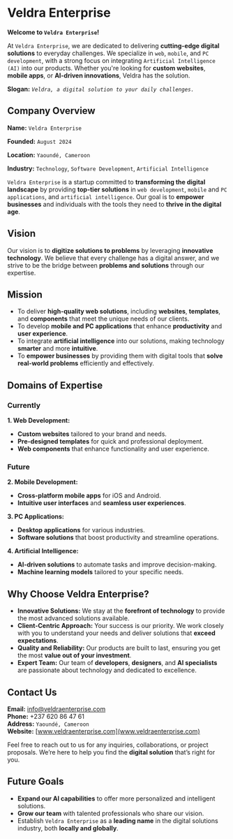 # Veldra Enterprise

**Welcome to `Veldra Enterprise`!**

At `Veldra Enterprise`, we are dedicated to delivering **cutting-edge digital solutions** to everyday challenges. We specialize in `web`, `mobile`, and `PC development`, with a strong focus on integrating `Artificial Intelligence (AI)` into our products. Whether you're looking for **custom websites**, **mobile apps**, or **AI-driven innovations**, Veldra has the solution.

**Slogan:** *`Veldra, a digital solution to your daily challenges.`*

## Company Overview

**Name:**  `Veldra Enterprise` 

**Founded:**  `August 2024`  

**Location:** `Yaoundé, Cameroon`  

**Industry:** `Technology`, `Software Development`, `Artificial Intelligence`

`Veldra Enterprise` is a startup committed to **transforming the digital landscape** by providing **top-tier solutions** in `web development`, `mobile` and `PC applications`, and `artificial intelligence`. Our goal is to **empower businesses** and individuals with the tools they need to **thrive in the digital age**.

## Vision

Our vision is to **digitize solutions to problems** by leveraging **innovative technology**. We believe that every challenge has a digital answer, and we strive to be the bridge between **problems and solutions** through our expertise.

## Mission

- To deliver **high-quality web solutions**, including **websites**, **templates**, and **components** that meet the unique needs of our clients.
- To develop **mobile and PC applications** that enhance **productivity** and **user experience**.
- To integrate **artificial intelligence** into our solutions, making technology **smarter** and more **intuitive**.
- To **empower businesses** by providing them with digital tools that **solve real-world problems** efficiently and effectively.

## Domains of Expertise

### Currently

**1. Web Development:**
   - **Custom websites** tailored to your brand and needs.
   - **Pre-designed templates** for quick and professional deployment.
   - **Web components** that enhance functionality and user experience.

### Future

**2. Mobile Development:**
   - **Cross-platform mobile apps** for iOS and Android.
   - **Intuitive user interfaces** and **seamless user experiences**.

**3. PC Applications:**
   - **Desktop applications** for various industries.
   - **Software solutions** that boost productivity and streamline operations.

**4. Artificial Intelligence:**
   - **AI-driven solutions** to automate tasks and improve decision-making.
   - **Machine learning models** tailored to your specific needs.

## Why Choose Veldra Enterprise?

- **Innovative Solutions:** We stay at the **forefront of technology** to provide the most advanced solutions available.
- **Client-Centric Approach:** Your success is our priority. We work closely with you to understand your needs and deliver solutions that **exceed expectations**.
- **Quality and Reliability:** Our products are built to last, ensuring you get the most **value out of your investment**.
- **Expert Team:** Our team of **developers**, **designers**, and **AI specialists** are passionate about technology and dedicated to excellence.

## Contact Us

**Email:** [info@veldraenterprise.com](mailto:info@veldraenterprise.com)  
**Phone:** +237 620 86 47 61  
**Address:** `Yaoundé, Cameroon`  
**Website:** [www.veldraenterprise.com](www.veldraenterprise.com)

Feel free to reach out to us for any inquiries, collaborations, or project proposals. We’re here to help you find the **digital solution** that’s right for you.

## Future Goals

- **Expand our AI capabilities** to offer more personalized and intelligent solutions.
- **Grow our team** with talented professionals who share our vision.
- Establish `Veldra Enterprise` as a **leading name** in the digital solutions industry, both **locally and globally**.
